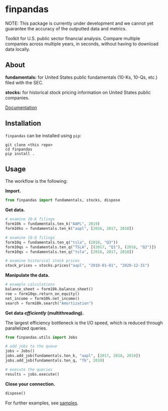 # finpandas
NOTE: This package is currently under development and we cannot yet guarantee the accuracy of the outputted data and metrics. 


Toolkit for U.S. public sector financial analysis. Compare multiple companies across multiple years, in seconds, without having to download data locally. 

## About
**fundamentals:** for United States public fundamentals (10-Ks, 10-Qs, etc.) filed with the SEC.

**stocks:** for historical stock pricing information on United States public companies.

[Documentation](https://mattbeveridge.com/finpandas)

## Installation
`finpandas` can be installed using `pip`:
```
git clone <this repo>
cd finpandas 
pip install .
```
<!-- SOON:
`finpandas` can be installed from PyPI using `pip`:
```
pip install finpandas
```
and from source [here](): TODO -->

## Usage
The workflow is the following:

**Import.**
```python
from finpandas import fundamentals, stocks, dispose
```

**Get data.**
```python
# examine 10-K filings
form10k = fundamentals.ten_k("AAPL", 2019)
form10ks = fundamentals.ten_k("aapl", [2016, 2017, 2018])

# examine 10-Q filings
form10q = fundamentals.ten_q("tsla", (2018, "Q3"))
form10qs = fundamentals.ten_q("TSLA", [(2017, "Q1"), (2016, "Q2")])
form10qs = fundamentals.ten_q("tsla", [2016, 2017, 2018])

# examine historical stock prices
stock_prices = stocks.prices("aapl", "2018-01-01", "2020-12-31")
```


**Manipulate the data.**
```python
# example calculations
balance_sheet = form10k.balance_sheet()
roe = form10qs.return_on_equity()
net_income = form10k.net_income()
search = form10k.search("Amortization")
```

**Get data _efficiently_ (multithreading).**

The largest efficiency bottleneck is the I/O speed, which is reduced through parallelized queries. 
```python
from finpandas.utils import Jobs

# add jobs to the queue
jobs = Jobs()
jobs.add_job(fundamentals.ten_k, "aapl", [2017, 2018, 2019])
jobs.add_job(fundamentals.ten_q, "fb", 2010)

# execute the queries
results = jobs.execute()
```

**Close your connection.**
```python
dispose()
```

For further examples, see [samples](samples).
